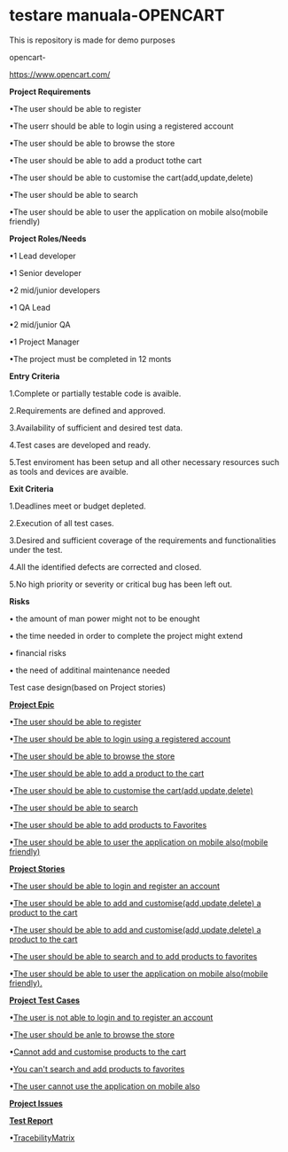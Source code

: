 # testare manuala-OPENCART

This is repository is made for demo purposes

opencart-

https://www.opencart.com/

**Project Requirements**

•The user should be able to register

•The userr should be able to login using a registered account

•The user should be able to browse the store

•The user should be able to add a product tothe cart

•The user should be able to customise the cart(add,update,delete)

•The user should be able to search

•The user should be able to user the application on mobile also(mobile friendly)

**Project Roles/Needs**

•1 Lead developer

•1 Senior developer

•2 mid/junior developers

•1 QA Lead

•2 mid/junior QA

•1 Project Manager

•The project must be completed in 12 monts

**Entry Criteria**

1.Complete or partially testable code is avaible.

2.Requirements are defined and approved.

3.Availability of sufficient and desired test data.

4.Test cases are developed and ready.

5.Test enviroment has been setup and all other necessary resources such as tools and devices are avaible.

**Exit Criteria**

1.Deadlines meet or budget depleted.

2.Execution of all test cases.

3.Desired and sufficient coverage of the requirements and functionalities under the test.

4.All the identified defects are corrected and closed.

5.No high priority or severity or critical bug has been left out.

**Risks**

• the amount of man power might not to be enought

• the time needed in order to complete the project might extend

• financial risks

• the need of additinal maintenance needed

Test case design(based on Project stories)

[**Project Epic**](https://github.com/anielaproject6/testare-site/blob/main/Screenshot%202022-10-23%20170226.png)

•[The user should be able to register](https://github.com/anielaproject6/testare-site/blob/main/Screenshot%202022-10-16%20145026.png)

•[The user should be able to login using a registered account](https://github.com/anielaproject6/testare-site/blob/main/Screenshot%202022-10-16%20145302.png)

•[The user should be able to browse the store](https://github.com/anielaproject6/testare-site/blob/main/Screenshot%202022-10-16%20161904.png)

•[The user should be able to add a product to the cart](https://github.com/anielaproject6/testare-site/blob/main/Screenshot%202022-10-16%20195102.png)

•[The user should be able to customise the cart(add,update,delete)](https://github.com/anielaproject6/testare-site/blob/main/Screenshot%202022-10-16%20200652.png)

•[The user should be able to search](https://github.com/anielaproject6/testare-site/blob/main/Screenshot%202022-10-17%20145642.png)

•[The user should be able to add products to Favorites](https://github.com/anielaproject6/testare-site/blob/main/Screenshot%202022-10-17%20145730.png)

•[The user should be able to user the application on mobile also(mobile friendly)](https://github.com/anielaproject6/testare-site/blob/main/Screenshot%202022-10-17%20154842.png)

[**Project Stories**](https://github.com/anielaproject6/testare-site/blob/main/Screenshot%202022-10-23%20170323.png)

•[The user should be able to login and register an account](https://github.com/anielaproject6/testare-site/blob/main/Screenshot%202022-10-17%20160007.png)

•[The user should be able to add and customise(add,update,delete) a product to the cart](https://github.com/anielaproject6/testare-site/blob/main/Screenshot%202022-10-17%20160049.png)

•[The user should be able to add and customise(add,update,delete) a product to the cart](https://github.com/anielaproject6/testare-site/blob/main/Screenshot%202022-10-17%20160140.png)

•[The user should be able to search and to add products to favorites](https://github.com/anielaproject6/testare-site/blob/main/Screenshot%202022-10-17%20160204.png)

•[The user should be able to user the application on mobile also(mobile friendly).](https://github.com/anielaproject6/testare-site/blob/main/Screenshot%202022-10-17%20160223.png)

[**Project Test Cases**](https://github.com/anielaproject6/testare-site/blob/main/Screenshot%202022-10-23%20170421.png)

•[The user is not able to login and to register an account](https://github.com/anielaproject6/testare-site/blob/main/Screenshot%202022-10-29%20140636.jpg)

•[The user should be anle to browse the store](https://github.com/anielaproject6/testare-site/blob/main/Screenshot%202022-10-29%20140615.jpg)

•[Cannot add and customise products to the cart](https://github.com/anielaproject6/testare-site/blob/main/Screenshot%202022-10-29%20140534.jpg)

•[You can't search and add products to favorites]()

•[The user cannot use the application on mobile also]()

[**Project Issues**](https://github.com/anielaproject6/testare-site/blob/main/Screenshot%202022-10-17%20161123.png)

[**Test Report**](https://github.com/anielaproject6/testare-site/blob/main/Screenshot%202022-10-17%20162546.png)

•[TracebilityMatrix](https://github.com/anielaproject6/testare-site/blob/main/Screenshot%202022-10-17%20162406.png)

